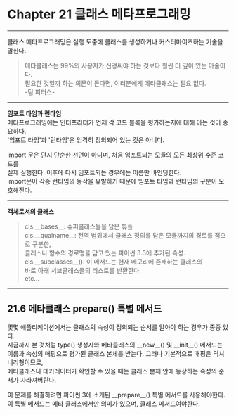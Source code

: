 # Chapter 21 클래스 메타프로그래밍

---

클래스 메타프로그래밍은 실행 도중에 클래스를 생성하거나 커스터마이즈하는 기술을 말한다.  

>메타클래스는 99%의 사용자가 신경써야 하는 것보다 훨씬 더 깊이 있는 마술이다.  
>필요한 것일까 하는 의문이 든다면, 여러분에게 메타클래스는 필요 없다.  
>-팀 피터스-

---

 **임포트 타임과 런타임**  
 메타프로그래밍에는 인터프리터가 언제 각 코드 블록을 평가하는지에 대해 아는 것이 중요하다.  
 '임포트 타임'과 '런타임'은 엄격히 정의되어 있는 것은 아니다.

import 문은 단지 단순한 선언이 아니며, 처음 임포트되는 모듈의 모든 최상위 수준 코드를   
실제 실행한다. 이후에 다시 임포트되는 경우에는 이름만 바인딩한다.  
import문이 각종 런타임의 동작을 유발하기 때문에 임포트 타임과 런타임의 구분이
모호해진다. 

---



**객체로서의 클래스**

>cls.\_\_bases\_\_: 슈퍼클래스들을 담은 튜플  
>cls.\_\_qualname\_\_: 전역 범위에서 클래스 정의를 담은 모듈까지의 경로를 점으로 구분한,   
클래스나 함수의 경로명을 담고 있는 파이썬 3.3에 추가된 속성.  
> cls.\_\_subclasses\_\_(): 이 메서드는 현재 메모리에 존재하는 클래스의   
바로 아래 서브클래스들의 리스트를 반환한다.   
> etc...


---  
## 21.6 메타클래스 __prepare__() 특별 메서드

몇몇 애플리케이션에서는 클래스의 속성이 정의되는 순서를 알아야 하는 경우가 종종 있다.   
지금까지 본 것처럼 type() 생성자와 메타클래스의 \_\_new\_\_() 및 \_\_init\_\_() 메서드는   
이름과 속성의 매핑으로 평가된 클래스 본체를 받는다. 그러나 기본적으로 매핑은 딕셔너리형이므로,   
메타클래스나 데커레이터가 확인할 수 있을 때는 클래스 본체 안에 등장하는 속성의 순서가 사라져버린다.  

이 문제를 해결하려면 파이썬 3에 소개된 \_\_prepare\_\_() 특별 메서드를 사용해야한다.   
이 특별 메서드는 메타 클래스에서만 의미가 있으며, 클래스 메서드여야한다.
